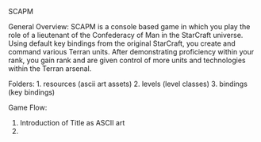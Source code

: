 SCAPM

General Overview: 
SCAPM is a console based game in which you play the role of a lieutenant of the Confederacy of Man in the StarCraft universe. Using default key bindings from the original StarCraft, you create and command various Terran units. After demonstrating proficiency within your rank, you gain rank and are given control of more units and technologies within the Terran arsenal. 

Folders:
	1. resources (ascii art assets)
	2. levels (level classes)
	3. bindings (key bindings)


Game Flow:
1. Introduction of Title as ASCII art 
2. 